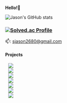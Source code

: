 <b>Hello!👋</b>

![Jason's GitHub stats](https://github-readme-stats.vercel.app/api?username=JasonShin10&show_icons=true&theme=radical)

### [![Solved.ac Profile](http://mazassumnida.wtf/api/v2/generate_badge?boj=sjason2680)](https://solved.ac/sjason2680/)

📫: sjason2680@gmail.com



#### Projects

<a href="https://github.com/JasonShin10/PlateUp">
    <img 
        src="http://img.shields.io/badge/GitHub-Plate_Up-coral"
        style="height : auto; margin-left : 10px; margin-right : 10px;"/>
</a>

</br>

<a href="https://github.com/JasonShin10/ToyParty">
    <img 
        src="http://img.shields.io/badge/GitHub-Toy_Party-indigo"
        style="height : auto; margin-left : 10px; margin-right : 10px;"/>
</a>

</br>

<a href="https://www.youtube.com/watch?v=N9Gw6hojYxU">
    <img 
        src="http://img.shields.io/badge/Video-SorHive-Steel Blue"
        style="height : auto; margin-left : 10px; margin-right : 10px;"/>
</a>

</br>

<a href="https://www.youtube.com/watch?v=Ln4tfOLXvvs">
    <img 
        src="http://img.shields.io/badge/Video-Meta_Marble-brown"
        style="height : auto; margin-left : 10px; margin-right : 10px;"/>
</a>

</br>

<a href="https://www.youtube.com/watch?v=09xjRweD6Og">
    <img 
        src="http://img.shields.io/badge/Video-Midnight_Gallery-yellow"
        style="height : auto; margin-left : 10px; margin-right : 10px;"/>
</a>

</br>

<a href="https://www.youtube.com/watch?v=BdWIT8nkqpo">
    <img 
        src="http://img.shields.io/badge/Video-Call_of_Duty-green"
        style="height : auto; margin-left : 10px; margin-right : 10px;"/>
</a>

</br>

<a href="https://www.youtube.com/watch?v=PwGmnBe87KI">
    <img 
        src="http://img.shields.io/badge/Video-Law_of_the_Ocean-blue"
        style="height : auto; margin-left : 10px; margin-right : 10px;"/>
</a>

<!--
**JasonShin10/JasonShin10** is a ✨ _special_ ✨ repository because its `README.md` (this file) appears on your GitHub profile.

Here are some ideas to get you started:

- 🔭 I’m currently working on ...
- 🌱 I’m currently learning ...
- 👯 I’m looking to collaborate on ...
- 🤔 I’m looking for help with ...
- 💬 Ask me about ...
- 📫 How to reach me: ...
- 😄 Pronouns: ...
- ⚡ Fun fact: ...
-->
